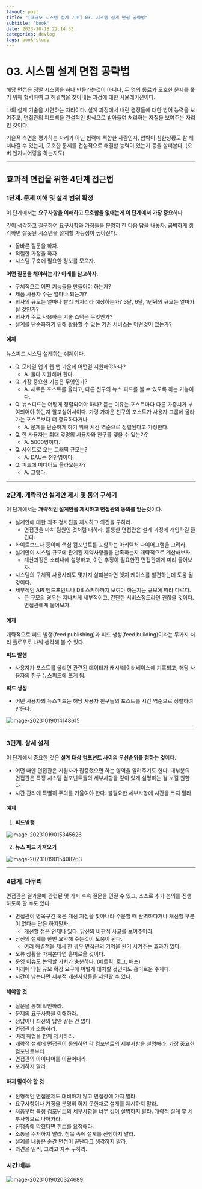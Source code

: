 ```yaml
---
layout: post
title: "[대규모 시스템 설계 기초] 03. 시스템 설계 면접 공략법"
subtitle: 'book'
date: 2023-10-18 22:14:33
categories: devlog
tags: book study
---
```


# 03. 시스템 설계 면접 공략법

해당 면접은 정말 시스템을 하나 만들라는것이 아니다, 두 명의 동료가 모호한 문제를 풀기 위해 협력하여 그 해결책을 찾아내는 과정에 대한 시뮬레이션이다.

나의 설계 기술을 시연하는 자리이다. 설계 과정에서 내린 결정들에 대한 방어 능력을 보여주고, 면접관의 피드백을 건설적인 방식으로 받아들여 처리하는 자질을 보여주는 자리인 것이다.

기술적 측면을 평가하는 자리가 아닌 협력에 적합한 사람인지, 압박이 심한상황도 잘 헤쳐나갈 수 있는지, 모호한 문제를 건설적으로 해결할 능력이 있는지 등을 살펴본다. (오버 엔지니어링을 하는지도)

---

## 효과적 면접을 위한 4단계 접근법

### 1단계. 문제 이해 및 설계 범위 확정

이 단계에서는 **요구사항을 이해하고 모호함을 없애는게 이 단계에서 가장 중요**하다

깊이 생각하고 질문하여 요구사항과 가정들을 분명히 한 다음 답을 내놓자. 급박하게 생각하면 잘못된 시스템을 설계할 가능성이 높아진다.

- 올바른 질문을 하자.
- 적절한 가정을 하자.
- 시스템 구축에 필요한 정보를 모으자.



**어떤 질문을 해야하는가? 아래를 참고하자.**

- 구체적으로 어떤 기능들을 만들어야 하는가?
- 제품 사용자 수는 얼마나 되는가?
- 회사의 규모는 얼마나 빨리 커지리라 예상하는가? 3달, 6달, 1년뒤의 규모는 얼마가 될 것인가?
- 회사가 주로 사용하는 기술 스택은 무엇인가?
- 설계를 단순화하기 위해 활용할 수 있는 기존 서비스는 어떤것이 있는가?



#### 예제

뉴스피드 시스템 설계하는 예제이다.

- Q. 모바일 앱과 웹 앱 가운데 어떤걸 지원해야하나?
  - A. 둘다 지원해야 한다.
- Q. 가장 중요한 기능은 무엇인가?
  - A. 새로운 포스트를 올리고, 다른 친구의 뉴스 피드를 볼 수 있도록 하는 기능이다.
- Q. 뉴스피드는 어떻게 정렬되어야 하나? 묻는 이유는 포스트마다 다른 가중치가 부여되어야 하는지 알고싶어서이다. 가령 가까운 친구의 포스트가 사용자 그룹에 올라가는 포스트보다 더 중요하다거나.
  - A. 문제를 단순하게 하기 위해 시간 역순으로 정렬된다고 가정한다.
- Q. 한 사용자는 최대 몇명의 사용자와 친구를 맺을 수 있는가?
  - A. 5000명이다.
- Q. 사이트로 오는 트래픽 규모는?
  - A. DAU는 천만명이다.
- Q. 피드에 미디어도 올라오는가?
  - A. 그렇다. 

---

### 2단계. 개략적인 설계안 제시 및 동의 구하기

이 단계에서는 **개략적인 설계안을 제시하고 면접관의 동의를 얻는것**이다.

- 설계안에 대한 최초 청사진을 제시하고 의견을 구하라.
  - 면접관을 마치 팀원인 것처럼 대하라. 훌륭한 면접관은 설계 과정에 개입하길 즐긴다.
- 화이트보드나 종이에 핵심 컴포넌트를 포함하는 아키텍처 다이어그램을 그려라.
- 설계안이 시스템 규모에 관계된 제약사항들을 만족하는지 개략적으로 계산해보자.
  - 계산과정은 소리내에 설명하고, 이런 추정이 필요한진 면접관에게 미리 물어보자.
- 시스템의 구체적 사용사례도 몇가지 살펴본다면 엣지 케이스를 발견하는데 도움 될 것이다.
- 세부적인 API 엔드포인트나 DB 스키마까지 보여야 하는지는 규모에 따라 다르다.
  - 큰 규모의 경우는 지나치게 세부적이고, 간단한 서비스정도라면 괜찮을 것이다. 면접관에게 물어보자.



#### 예제

개략적으로 피드 발행(feed publishing)과 피드 생성(feed building)이라는 두가지 처리 플로우로 나눠 생각해 볼 수 있다.



**피드 발행**

- 사용자가 포스트를 올리면 관련된 데이터가 캐시/데이터베이스에 기록되고, 해당 사용자의 친구 뉴스피드에 뜨게 됨.

**피드 생성**

- 어떤 사용자의 뉴스피드는 해당 사용자 친구들의 포스트를 시간 역순으로 정렬하여 만든다.



![image-20231019014148615](https://swagger.synology.me:5543/uploads/2023/10/image-20231019014148615.png)

---

### 3단계. 상세 설계

이 단계에서 중요한 것은 **설계 대상 컴포넌트 사이의 우선순위를 정하는 것**이다.

- 어떤 때엔 면접관은 지원자가 집중했으면 하는 영역을 알려주기도 한다. 대부분의 면접관은 특정 시스템 컴포넌트들의 세부사항을 깊이 있게 설명하는 걸 보길 원한다.
- 시간 관리에 특별히 주의를 기울여야 한다. 불필요한 세부사항에 시간을 쓰지 말라. 



#### 예제

1. **피드발행**

![image-20231019015345626](https://swagger.synology.me:5543/uploads/2023/10/image-20231019015345626.png)

2. **뉴스 피드 가져오기**

![image-20231019015408263](https://swagger.synology.me:5543/uploads/2023/10/image-20231019015408263.png)


---
### 4단계. 마무리

면접관은 결과물에 관련된 몇 가지 후속 질문을 던질 수 있고, 스스로 추가 논의를 진행하도록 할 수도 있다.

- 면접관이 병목구간 혹은 개선 지점을 찾아내라 주문할 때 완벽하다거나 개선할 부분이 없다는 답은 하지말자.
  - 개선할 점은 언제나 있다. 당신의 비판적 사고를 보여주어라.
- 당신의 설계를 한번 요약해 주는것이 도움이 된다.
  - 여러 해결책을 제시 한 경우 면접관의 기억을 환기 시켜주는 효과가 있다.
- 오류 상황을 따져본다면 흥미로울 것이다.
- 운영 이슈도 논의할 가치가 충분하다. (메트릭, 로그, 배포)
- 미래에 닥칠 규모 확장 요구에 어떻게 대처할 것인지도 흥미로운 주제다.
- 시간이 남는다면 세부적 개선사항들을 제안할 수 있다.



#### 해야할 것

- 질문을 통해 확인하라. 
- 문제의 요구사항을 이해하라.
- 정답이나 최선의 답안 같은 건 없다.
- 면접관과 소통하라.
- 여러 해법을 함께 제시하라.
- 개략적 설계에 면접관이 동의하면 각 컴포넌트의 세부사항을 설명해라. 가장 중요한 컴포넌트부터.
- 면접관의 아이디어를 이끌어내라.
- 포기하지 말라.



#### 하지 말아야 할 것

- 전형적인 면접문제도 대비하지 않고 면접장에 가지 말라.
- 요구사항이나 가정을 분명히 하지 못한채로 설계를 제시하지 말라.
- 처음부터 특정 컴포넌트의 세부사항을 너무 깊이 설명하지 말라. 개략적 설계 후 세부사항으로 나아가라.
- 진행중에 막혔다면 힌트를 요청해라.
- 소통을 주저하지 말라. 침묵 속에 설계를 진행하지 말라.
- 설계를 내놓은 순간 면접이 끝난다고 생각하지 말라.
- 의견을 일찍, 그리고 자주 구하라.



### 시간 배분

![image-20231019020324689](https://swagger.synology.me:5543/uploads/2023/10/image-20231019020324689.png)